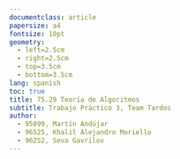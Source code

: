 ```yaml
---
documentclass: article
papersize: a4
fontsize: 10pt
geometry:
  - left=2.5cm
  - right=2.5cm
  - top=3.5cm
  - bottom=3.5cm
lang: spanish
toc: true
title: 75.29 Teoría de Algoritmos
subtitle: Trabajo Práctico 3, Team Tardos
author:
  - 95099, Martín Andújar
  - 96525, Khalil Alejandro Moriello
  - 96252, Seva Gavrilov
---
```


